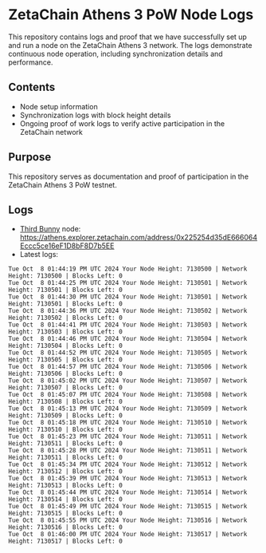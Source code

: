 # ZetaChain Athens 3 PoW Node Logs
This repository contains logs and proof that we have successfully set up and run a node on the ZetaChain Athens 3 network. The logs demonstrate continuous node operation, including synchronization details and performance.

## Contents
- Node setup information
- Synchronization logs with block height details
- Ongoing proof of work logs to verify active participation in the ZetaChain network

## Purpose
This repository serves as documentation and proof of participation in the ZetaChain Athens 3 PoW testnet.

## Logs

- [Third Bunny](https://thirdbunny.xyz/) node: https://athens.explorer.zetachain.com/address/0x225254d35dE666064Eccc5ce16eF1D8bF8D7b5EE
- Latest logs:
```
Tue Oct  8 01:44:19 PM UTC 2024 Your Node Height: 7130500 | Network Height: 7130500 | Blocks Left: 0
Tue Oct  8 01:44:25 PM UTC 2024 Your Node Height: 7130501 | Network Height: 7130501 | Blocks Left: 0
Tue Oct  8 01:44:30 PM UTC 2024 Your Node Height: 7130501 | Network Height: 7130501 | Blocks Left: 0
Tue Oct  8 01:44:36 PM UTC 2024 Your Node Height: 7130502 | Network Height: 7130502 | Blocks Left: 0
Tue Oct  8 01:44:41 PM UTC 2024 Your Node Height: 7130503 | Network Height: 7130503 | Blocks Left: 0
Tue Oct  8 01:44:46 PM UTC 2024 Your Node Height: 7130504 | Network Height: 7130504 | Blocks Left: 0
Tue Oct  8 01:44:52 PM UTC 2024 Your Node Height: 7130505 | Network Height: 7130505 | Blocks Left: 0
Tue Oct  8 01:44:57 PM UTC 2024 Your Node Height: 7130506 | Network Height: 7130506 | Blocks Left: 0
Tue Oct  8 01:45:02 PM UTC 2024 Your Node Height: 7130507 | Network Height: 7130507 | Blocks Left: 0
Tue Oct  8 01:45:07 PM UTC 2024 Your Node Height: 7130508 | Network Height: 7130508 | Blocks Left: 0
Tue Oct  8 01:45:13 PM UTC 2024 Your Node Height: 7130509 | Network Height: 7130509 | Blocks Left: 0
Tue Oct  8 01:45:18 PM UTC 2024 Your Node Height: 7130510 | Network Height: 7130510 | Blocks Left: 0
Tue Oct  8 01:45:23 PM UTC 2024 Your Node Height: 7130511 | Network Height: 7130511 | Blocks Left: 0
Tue Oct  8 01:45:28 PM UTC 2024 Your Node Height: 7130511 | Network Height: 7130511 | Blocks Left: 0
Tue Oct  8 01:45:34 PM UTC 2024 Your Node Height: 7130512 | Network Height: 7130512 | Blocks Left: 0
Tue Oct  8 01:45:39 PM UTC 2024 Your Node Height: 7130513 | Network Height: 7130513 | Blocks Left: 0
Tue Oct  8 01:45:44 PM UTC 2024 Your Node Height: 7130514 | Network Height: 7130514 | Blocks Left: 0
Tue Oct  8 01:45:49 PM UTC 2024 Your Node Height: 7130515 | Network Height: 7130515 | Blocks Left: 0
Tue Oct  8 01:45:55 PM UTC 2024 Your Node Height: 7130516 | Network Height: 7130516 | Blocks Left: 0
Tue Oct  8 01:46:00 PM UTC 2024 Your Node Height: 7130517 | Network Height: 7130517 | Blocks Left: 0
```
